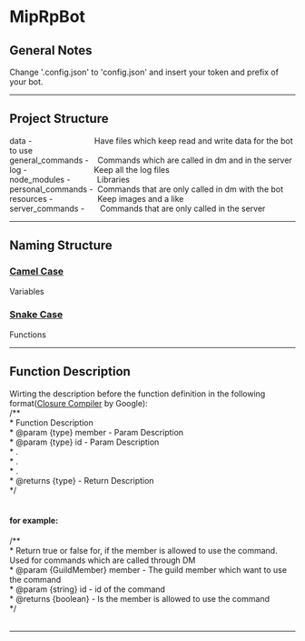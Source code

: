 # MipRpBot

General Notes
-------------
Change '.config.json' to 'config.json' and insert your token and prefix of your bot.

***

Project Structure
-----------------

data -&nbsp;&nbsp;&nbsp;&nbsp;&nbsp;&nbsp;&nbsp;&nbsp;&nbsp;&nbsp;&nbsp;&nbsp;&nbsp;&nbsp;&nbsp;&nbsp;&nbsp;&nbsp;&nbsp;&nbsp;&nbsp;&nbsp;&nbsp;&nbsp;&nbsp;&nbsp;&nbsp;&nbsp;Have files which keep read and write data for the bot to use<br/>
general_commands -&nbsp;&nbsp;&nbsp;&nbsp;Commands which are called in dm and in the server<br/>
log -&nbsp;&nbsp;&nbsp;&nbsp;&nbsp;&nbsp;&nbsp;&nbsp;&nbsp;&nbsp;&nbsp;&nbsp;&nbsp;&nbsp;&nbsp;&nbsp;&nbsp;&nbsp;&nbsp;&nbsp;&nbsp;&nbsp;&nbsp;&nbsp;&nbsp;&nbsp;&nbsp;&nbsp;&nbsp;&nbsp;Keep all the log files<br/>
node_modules -&nbsp;&nbsp;&nbsp;&nbsp;&nbsp;&nbsp;&nbsp;&nbsp;&nbsp;&nbsp;&nbsp;&nbsp;Libraries<br/>
personal_commands -&nbsp;&nbsp;Commands that are only called in dm with the bot<br/>
resources -&nbsp;&nbsp;&nbsp;&nbsp;&nbsp;&nbsp;&nbsp;&nbsp;&nbsp;&nbsp;&nbsp;&nbsp;&nbsp;&nbsp;&nbsp;&nbsp;&nbsp;&nbsp;&nbsp;&nbsp;Keep images and a like<br/>
server_commands -&nbsp;&nbsp;&nbsp;&nbsp;&nbsp;&nbsp;&nbsp;Commands that are only called in the server<br/>

***

Naming Structure
----------------

### <u>Camel Case</u>
Variables

### <u>Snake Case</u>
Functions

***

Function Description
--------------------
Wirting the description before the function definition in the following format([Closure Compiler](https://github.com/google/closure-compiler/wiki/Annotating-JavaScript-for-the-Closure-Compiler) by Google):<br/>
/**<br/>
\* Function Description<br/>
\* @param {type} member - Param Description<br/>
\* @param {type} id - Param Description<br/>
\* .<br/>
\* .<br/>
\* .<br/>
\* @returns {type} - Return Description<br/>
\*/<br/>
<br/>

#### for example:
/**<br/>
\* Return true or false for, if the member is allowed to use the command. Used for commands which are called through DM<br/>
\* @param {GuildMember} member - The guild member which want to use the command<br/>
\* @param {string} id - id of the command<br/>
\* @returns {boolean} - Is the member is allowed to use the command<br/>
\*/<br/>
<br/>
***